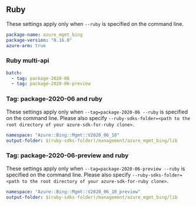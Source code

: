 ## Ruby

These settings apply only when `--ruby` is specified on the command line.

``` yaml
package-name: azure_mgmt_bing
package-version: "0.16.0"
azure-arm: true
```

### Ruby multi-api

``` yaml $(ruby) && $(multiapi)
batch:
  - tag: package-2020-06
  - tag: package-2020-06-preview
```

### Tag: package-2020-06 and ruby

These settings apply only when `--tag=package-2020-06 --ruby` is specified on the command line.
Please also specify `--ruby-sdks-folder=<path to the root directory of your azure-sdk-for-ruby clone>`.

``` yaml $(tag) == 'package-2020-06' && $(ruby)
namespace: "Azure::Bing::Mgmt::V2020_06_10"
output-folder: $(ruby-sdks-folder)/management/azure_mgmt_bing/lib
```

### Tag: package-2020-06-preview and ruby

These settings apply only when `--tag=package-2020-06-preview --ruby` is specified on the command line.
Please also specify `--ruby-sdks-folder=<path to the root directory of your azure-sdk-for-ruby clone>`.

``` yaml $(tag) == 'package-2020-06-preview' && $(ruby)
namespace: "Azure::Bing::Mgmt::V2020_06_10_preview"
output-folder: $(ruby-sdks-folder)/management/azure_mgmt_bing/lib
```
